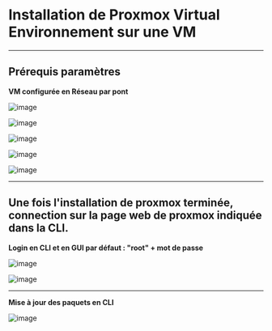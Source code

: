 # Installation de Proxmox Virtual Environnement sur une VM
__________
## **Prérequis paramètres**  

**VM configurée en Réseau par pont**

![image](https://github.com/techerbeatrice/installation_proxmox/assets/138071140/06468473-3c32-41d4-8c30-4c944852e88b)

![image](https://github.com/techerbeatrice/installation_proxmox/assets/138071140/8a6c1bed-b5c1-48fd-abcb-6fa1da06e56f)

![image](https://github.com/techerbeatrice/installation_proxmox/assets/138071140/53381d93-0700-472e-a456-3ffc271cb908)

![image](https://github.com/techerbeatrice/installation_proxmox/assets/138071140/a78f72bb-2d57-41b6-96d1-1aa32003a3ce)

![image](https://github.com/techerbeatrice/installation_proxmox/assets/138071140/6a9cbc60-279d-42ed-bbba-cf5227df5939)

_____________

## **Une fois l'installation de proxmox terminée, connection sur la page web de proxmox indiquée dans la CLI.**
**Login en CLI et en GUI par défaut : "root" + mot de passe**

![image](https://github.com/techerbeatrice/installation_proxmox/assets/138071140/63845cf7-00ad-45a1-9b40-5b9014a1b390)

![image](https://github.com/techerbeatrice/installation_proxmox/assets/138071140/43d784e0-405b-483c-9e86-7e1724c04c3e)

____________

**Mise à jour des paquets en CLI**

![image](https://github.com/techerbeatrice/installation_proxmox/assets/138071140/fa203983-8b55-4df3-9e42-56dd44b314d6)


